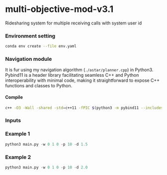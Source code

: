 # multi-objective-mod-v3.1
Ridesharing system for multiple receiving calls with system user id

### Environment setting
```bash
conda env create --file env.yaml
```

### Navigation module
It is fur using my navigation algorithm (``./astar/planner.cpp``) in Python3. Pybind11 is a header library facilitating 
seamless C++ and Python interoperability with minimal code, making it straightforward to expose C++ functions and 
classes to Python.
#### Compile
```bash
c++ -O3 -Wall -shared -std=c++11 -fPIC $(python3 -m pybind11 --includes) ./astar/astar.h ./astar/astar.cpp ./astar/planner.cpp -o planner.so
```

### Inputs


### Example 1
```python
python3 main.py -w 0 1 0 -p 10 -d 1.5
```
### Example 2
```python
python3 main.py -w 0 1 0 -p 10 -d 2.0
```